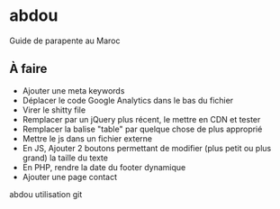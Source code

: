 abdou
=====


Guide de parapente au Maroc

À faire
-----

* Ajouter une meta keywords
* Déplacer le code Google Analytics dans le bas du fichier
* Virer le shitty file
* Remplacer par un jQuery plus récent, le mettre en CDN et tester
* Remplacer la balise "table" par quelque chose de plus approprié
* Mettre le js dans un fichier externe
* En JS, Ajouter 2 boutons permettant de modifier (plus petit ou plus grand) la taille du texte
* En PHP, rendre la date du footer dynamique
* Ajouter une page contact


abdou utilisation git

